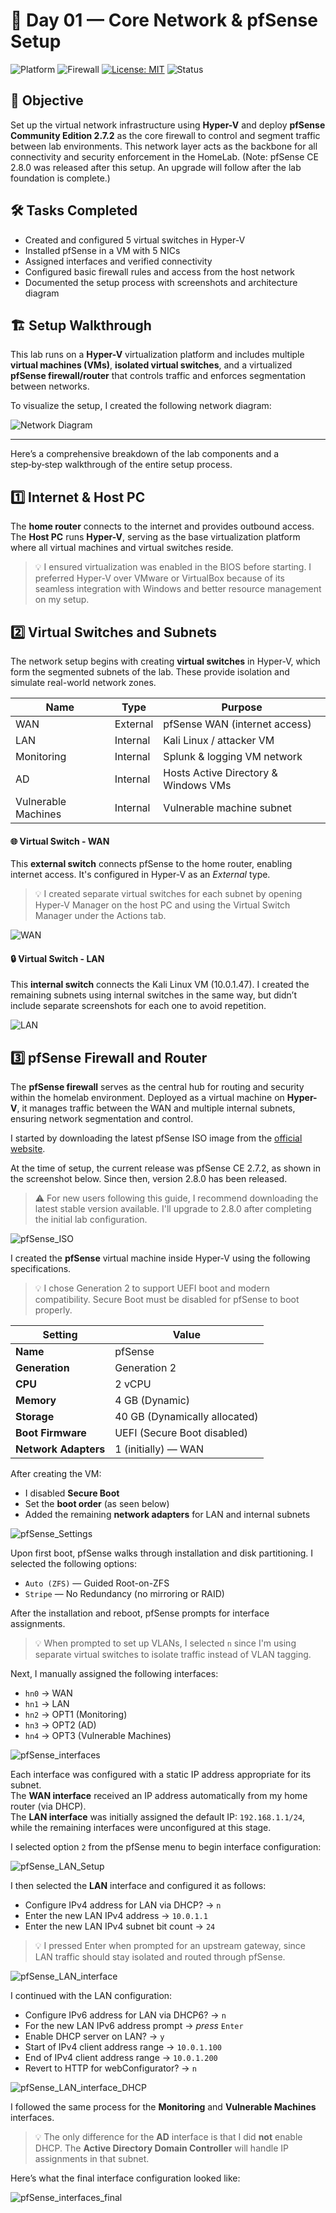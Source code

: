 # 🧱 Day 01 — Core Network & pfSense Setup

![Platform](https://img.shields.io/badge/platform-HyperV-blue?logo=windows)
![Firewall](https://img.shields.io/badge/firewall-pfSense-red?logo=pfsense) 
[![License: MIT](https://img.shields.io/badge/License-MIT-blue.svg)](https://opensource.org/licenses/MIT)
![Status](https://img.shields.io/badge/status-done-green)


## 🎯 Objective

Set up the virtual network infrastructure using **Hyper-V** and deploy **pfSense Community Edition 2.7.2** as the core firewall to control and segment traffic between lab environments. This network layer acts as the backbone for all connectivity and security enforcement in the HomeLab. (Note: pfSense CE 2.8.0 was released after this setup. An upgrade will follow after the lab foundation is complete.)

## 🛠️ Tasks Completed

- Created and configured 5 virtual switches in Hyper-V
- Installed pfSense in a VM with 5 NICs 
- Assigned interfaces and verified connectivity
- Configured basic firewall rules and access from the host network
- Documented the setup process with screenshots and architecture diagram

## 🏗️ Setup Walkthrough

This lab runs on a **Hyper-V** virtualization platform and includes multiple **virtual machines (VMs)**, **isolated virtual switches**, and a virtualized **pfSense firewall/router** that controls traffic and enforces segmentation between networks.

To visualize the setup, I created the following network diagram:

![Network Diagram](https://github.com/gkopacz/CyberSec-HomeLab/blob/main/images/Network-Diagram-HomeLab.jpg)

---

Here’s a comprehensive breakdown of the lab components and a step‑by‑step walkthrough of the entire setup process.

## 1️⃣ Internet & Host PC

The **home router** connects to the internet and provides outbound access. The **Host PC** runs **Hyper-V**, serving as the base virtualization platform where all virtual machines and virtual switches reside.

> 💡  I ensured virtualization was enabled in the BIOS before starting. I preferred Hyper-V over VMware or VirtualBox because of its seamless integration with Windows and better resource management on my setup.

## 2️⃣ Virtual Switches and Subnets

The network setup begins with creating **virtual switches** in Hyper-V, which form the segmented subnets of the lab. These provide isolation and simulate real-world network zones.

| Name               | Type     | Purpose                              |
|--------------------|----------|--------------------------------------|
| WAN                | External | pfSense WAN (internet access)        |
| LAN                | Internal | Kali Linux / attacker VM             |
| Monitoring         | Internal | Splunk & logging VM network          |
| AD                 | Internal | Hosts Active Directory & Windows VMs |
| Vulnerable Machines| Internal | Vulnerable machine subnet            |

#### 🌐 Virtual Switch - WAN

This **external switch** connects pfSense to the home router, enabling internet access. It's configured in Hyper-V as an *External* type.

> 💡 I created separate virtual switches for each subnet by opening Hyper-V Manager on the host PC and using the Virtual Switch Manager under the Actions tab.

![WAN](https://github.com/gkopacz/CyberSec-HomeLab/blob/main/images/Virtual-Switch-WAN.png)

#### 🔒 Virtual Switch - LAN

This **internal switch** connects the Kali Linux VM (10.0.1.47). I created the remaining subnets using internal switches in the same way, but didn’t include separate screenshots for each one to avoid repetition.

![LAN](https://github.com/gkopacz/CyberSec-HomeLab/blob/main/images/Virtual-Switch-LAN.png)

## 3️⃣ pfSense Firewall and Router

The **pfSense firewall** serves as the central hub for routing and security within the homelab environment. Deployed as a virtual machine on **Hyper-V**, it manages traffic between the WAN and multiple internal subnets, ensuring network segmentation and control.

I started by downloading the latest pfSense ISO image from the [official website](https://www.pfsense.org/download/). <br>

At the time of setup, the current release was pfSense CE 2.7.2, as shown in the screenshot below. Since then, version 2.8.0 has been released.

> ⚠️ For new users following this guide, I recommend downloading the latest stable version available. I'll upgrade to 2.8.0 after completing the initial lab configuration.

![pfSense_ISO](https://github.com/gkopacz/CyberSec-HomeLab/blob/main/images/download-pfSense-firewall-iso-image.png)

I created the **pfSense** virtual machine inside Hyper-V using the following specifications. <br>

> 💡 I chose Generation 2 to support UEFI boot and modern compatibility. Secure Boot must be disabled for pfSense to boot properly.

| Setting           | Value                          |
|-------------------|--------------------------------|
| **Name**          | pfSense                        |
| **Generation**    | Generation 2                   |
| **CPU**           | 2 vCPU                         |
| **Memory**        | 4 GB (Dynamic)                 |
| **Storage**       | 40 GB (Dynamically allocated)  |
| **Boot Firmware** | UEFI (Secure Boot disabled)    |
| **Network Adapters** | 1 (initially) — WAN         |

After creating the VM:
- I disabled **Secure Boot**
- Set the **boot order** (as seen below)
- Added the remaining **network adapters** for LAN and internal subnets

![pfSense_Settings](https://github.com/gkopacz/CyberSec-HomeLab/blob/main/images/pfSense-VM-Settings.png)

Upon first boot, pfSense walks through installation and disk partitioning. I selected the following options:

- `Auto (ZFS)` — Guided Root-on-ZFS
- `Stripe` — No Redundancy (no mirroring or RAID)

After the installation and reboot, pfSense prompts for interface assignments.

> 💡 When prompted to set up VLANs, I selected `n` since I'm using separate virtual switches to isolate traffic instead of VLAN tagging.

Next, I manually assigned the following interfaces:

- `hn0` → WAN  
- `hn1` → LAN  
- `hn2` → OPT1 (Monitoring)  
- `hn3` → OPT2 (AD)  
- `hn4` → OPT3 (Vulnerable Machines)

![pfSense_interfaces](https://github.com/gkopacz/CyberSec-HomeLab/blob/main/images/pfSense-interface-config.png)

Each interface was configured with a static IP address appropriate for its subnet.  
The **WAN interface** received an IP address automatically from my home router (via DHCP).  
The **LAN interface** was initially assigned the default IP: `192.168.1.1/24`, while the remaining interfaces were unconfigured at this stage.

I selected option `2` from the pfSense menu to begin interface configuration:

![pfSense_LAN_Setup](https://github.com/gkopacz/CyberSec-HomeLab/blob/main/images/pfSense-LAN-setup.png)

I then selected the **LAN** interface and configured it as follows:

- Configure IPv4 address for LAN via DHCP? → `n`
- Enter the new LAN IPv4 address → `10.0.1.1`
- Enter the new LAN IPv4 subnet bit count → `24`

> 💡 I pressed Enter when prompted for an upstream gateway, since LAN traffic should stay isolated and routed through pfSense.

![pfSense_LAN_interface](https://github.com/gkopacz/CyberSec-HomeLab/blob/main/images/pfSense-LAN-interface.png)

I continued with the LAN configuration:

- Configure IPv6 address for LAN via DHCP6? → `n`
- For the new LAN IPv6 address prompt → *press* `Enter`
- Enable DHCP server on LAN? → `y`
- Start of IPv4 client address range → `10.0.1.100`
- End of IPv4 client address range → `10.0.1.200`
- Revert to HTTP for webConfigurator? → `n`

![pfSense_LAN_interface_DHCP](https://github.com/gkopacz/CyberSec-HomeLab/blob/main/images/pfSense-LAN-interface-dhcp.png)

I followed the same process for the **Monitoring** and **Vulnerable Machines** interfaces.

> 💡 The only difference for the **AD** interface is that I did **not** enable DHCP. The **Active Directory Domain Controller** will handle IP assignments in that subnet.

Here’s what the final interface configuration looked like:

![pfSense_interfaces_final](https://github.com/gkopacz/CyberSec-HomeLab/blob/main/images/pfSense-interfaces-final-check.png)






